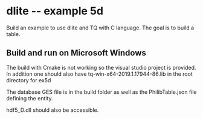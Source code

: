 dlite -- example 5d
=============================================================

Build an example to use dlite and TQ with C language. The goal is to build a table.

## Build and run on Microsoft Windows

The build with Cmake is not working so the visual studio project is provided.
In addition one should also have tq-win-x64-2019.1.17944-86.lib in the root directory for ex5d 

The database GES file is in the build folder as well as the PhilibTable.json file defining the entity.

hdf5_D.dll should also be accessible.